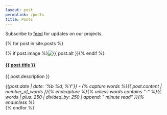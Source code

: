 ```yaml
---
layout: post
permalink: /posts
title: Posts
---
```

<div class="notice">Subscribe to <a href="{{ site.baseurl }}/feed" target="_blank" data-goatcounter-click="feed" data-umami-event="feed">feed</a> for updates on our projects.</div>

{% for post in site.posts %}
<article>
  {% if post.image %}<img alt="{{ post.alt }}" src="{{ post.image | prepend: site.baseurl | prepend: site.url }}">{% endif %}
  <h4><a href="{{ post.url | prepend: site.baseurl | prepend: site.url }}">{{ post.title }}</a></h4>
  <p>{{ post.description }}</p>
  <cite>{{post.date | date: '%b %d, %Y'}} - {% capture words %}{{ post.content | number_of_words }}{% endcapture %}{% unless words contains "-" %}{{ words | plus: 250 | divided_by: 250 | append: " minute read" }}{% endunless %}</cite>
</article>
{% endfor %}